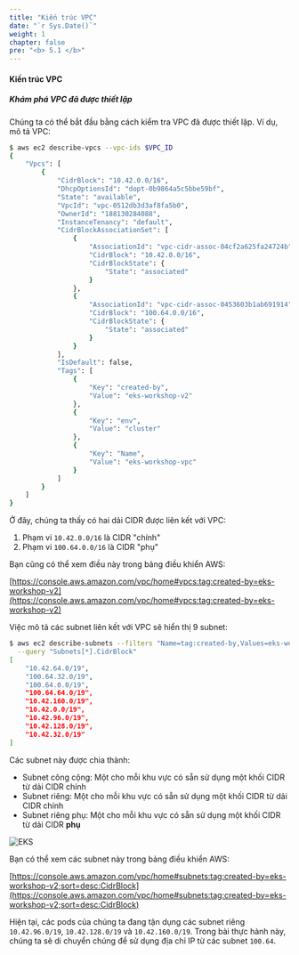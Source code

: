 ```yaml
---
title: "Kiến trúc VPC"
date: "`r Sys.Date()`"
weight: 1
chapter: false
pre: "<b> 5.1 </b>"
---
```


#### Kiến trúc VPC

##### **Khám phá VPC đã được thiết lập**

Chúng ta có thể bắt đầu bằng cách kiểm tra VPC đã được thiết lập. Ví dụ, mô tả VPC:

```bash wait=30
$ aws ec2 describe-vpcs --vpc-ids $VPC_ID
{
    "Vpcs": [
        {
            "CidrBlock": "10.42.0.0/16",
            "DhcpOptionsId": "dopt-0b9864a5c5bbe59bf",
            "State": "available",
            "VpcId": "vpc-0512db3d3af8fa5b0",
            "OwnerId": "188130284088",
            "InstanceTenancy": "default",
            "CidrBlockAssociationSet": [
                {
                    "AssociationId": "vpc-cidr-assoc-04cf2a625fa24724b",
                    "CidrBlock": "10.42.0.0/16",
                    "CidrBlockState": {
                        "State": "associated"
                    }
                },
                {
                    "AssociationId": "vpc-cidr-assoc-0453603b1ab691914",
                    "CidrBlock": "100.64.0.0/16",
                    "CidrBlockState": {
                        "State": "associated"
                    }
                }
            ],
            "IsDefault": false,
            "Tags": [
                {
                    "Key": "created-by",
                    "Value": "eks-workshop-v2"
                },
                {
                    "Key": "env",
                    "Value": "cluster"
                },
                {
                    "Key": "Name",
                    "Value": "eks-workshop-vpc"
                }
            ]
        }
    ]
}
```

Ở đây, chúng ta thấy có hai dải CIDR được liên kết với VPC:

1. Phạm vi `10.42.0.0/16` là CIDR "chính"
2. Phạm vi `100.64.0.0/16` là CIDR "phụ"

Bạn cũng có thể xem điều này trong bảng điều khiển AWS:

[https://console.aws.amazon.com/vpc/home#vpcs:tag:created-by=eks-workshop-v2](https://console.aws.amazon.com/vpc/home#vpcs:tag:created-by=eks-workshop-v2)

Việc mô tả các subnet liên kết với VPC sẽ hiển thị 9 subnet:

```bash wait=30
$ aws ec2 describe-subnets --filters "Name=tag:created-by,Values=eks-workshop-v2" \
  --query "Subnets[*].CidrBlock"
[
    "10.42.64.0/19",
    "100.64.32.0/19",
    "100.64.0.0/19",
    "100.64.64.0/19",
    "10.42.160.0/19",
    "10.42.0.0/19",
    "10.42.96.0/19",
    "10.42.128.0/19",
    "10.42.32.0/19"
]
```

Các subnet này được chia thành:

- Subnet công cộng: Một cho mỗi khu vực có sẵn sử dụng một khối CIDR từ dải CIDR chính
- Subnet riêng: Một cho mỗi khu vực có sẵn sử dụng một khối CIDR từ dải CIDR chính
- Subnet riêng phụ: Một cho mỗi khu vực có sẵn sử dụng một khối CIDR từ dải CIDR **phụ**

![EKS](/images/0004/00017.png?featherlight=false&width=60pc)

Bạn có thể xem các subnet này trong bảng điều khiển AWS:

[https://console.aws.amazon.com/vpc/home#subnets:tag:created-by=eks-workshop-v2;sort=desc:CidrBlock](https://console.aws.amazon.com/vpc/home#subnets:tag:created-by=eks-workshop-v2;sort=desc:CidrBlock)

Hiện tại, các pods của chúng ta đang tận dụng các subnet riêng `10.42.96.0/19`, `10.42.128.0/19` và `10.42.160.0/19`. Trong bài thực hành này, chúng ta sẽ di chuyển chúng để sử dụng địa chỉ IP từ các subnet `100.64`.

